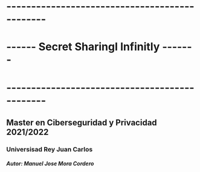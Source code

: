#                                     ----------------------------------------------
#                                     ------     Secret SharingI Infinitly   -------
#                                     ----------------------------------------------

## Master en Ciberseguridad y Privacidad 2021/2022
### Universisad Rey Juan Carlos

##### Autor: Manuel Jose Mora Cordero

